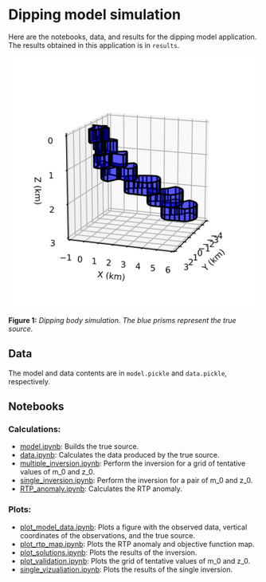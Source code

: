 # Dipping model simulation

Here are the notebooks, data, and results for the dipping model application.
The results obtained in this application is in `results`.

![](model.png)

**Figure 1:** *Dipping body simulation. The blue prisms represent the true source.*

## Data

The model and data contents are in `model.pickle` and `data.pickle`, respectively.


## Notebooks

### Calculations:

* [model.ipynb](http://nbviewer.jupyter.org/github/pinga-lab/magnetic-radial-inversion/blob/master/code/dipping/model.ipynb):
  Builds the true source.
* [data.ipynb](http://nbviewer.jupyter.org/github/pinga-lab/magnetic-radial-inversion/blob/master/code/dipping/data.ipynb):
  Calculates the data produced by the true source.
* [multiple_inversion.ipynb](http://nbviewer.jupyter.org/github/pinga-lab/magnetic-radial-inversion/blob/master/code/dipping/multiple_inversion.ipynb):
  Perform the inversion for a grid of tentative values of m_0 and z_0.
* [single_inversion.ipynb](http://nbviewer.jupyter.org/github/pinga-lab/magnetic-radial-inversion/blob/master/code/dipping/single_inversion.ipynb):
  Perform the inversion for a pair of m_0 and z_0.
* [RTP_anomaly.ipynb](http://nbviewer.jupyter.org/github/pinga-lab/magnetic-radial-inversion/blob/master/code/dipping/RTP_anomaly.ipynb):
  Calculates the RTP anomaly.


### Plots:

* [plot_model_data.ipynb](http://nbviewer.jupyter.org/github/pinga-lab/magnetic-radial-inversion/blob/master/code/dipping/plot_model_data.ipynb):
  Plots a figure with the observed data, vertical coordinates of the observations,
and the true source.
* [plot_rtp_map.ipynb](http://nbviewer.jupyter.org/github/pinga-lab/magnetic-radial-inversion/blob/master/code/dipping/plot_rtp_map.ipynb):
  Plots the RTP anomaly and objective function map.
* [plot_solutions.ipynb](http://nbviewer.jupyter.org/github/pinga-lab/magnetic-radial-inversion/blob/master/code/dipping/plot_solutions.ipynb):
  Plots the results of the inversion.
* [plot_validation.ipynb](http://nbviewer.jupyter.org/github/pinga-lab/magnetic-radial-inversion/blob/master/code/dipping/plot_validation.ipynb):
  Plots the grid of tentative values of m_0 and z_0.
* [single_vizualiation.ipynb](http://nbviewer.jupyter.org/github/pinga-lab/magnetic-radial-inversion/blob/master/code/dipping/single_vizualiation.ipynb):
  Plots the results of the single inversion.

